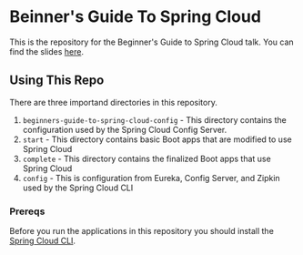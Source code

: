 # Beinner's Guide To Spring Cloud

This is the repository for the Beginner's Guide to Spring Cloud talk.  You can find the slides [here]().

## Using This Repo

There are three importand directories in this repository.

1. `beginners-guide-to-spring-cloud-config` - This directory contains the configuration used by the Spring Cloud Config Server.
2. `start` - This directory contains basic Boot apps that are modified to use Spring Cloud
3. `complete` - This directory contains the finalized Boot apps that use Spring Cloud
4.  `config` - This is configuration from Eureka, Config Server, and Zipkin used by the Spring Cloud CLI 

### Prereqs

Before you run the applications in this repository you should install the [Spring Cloud CLI](https://cloud.spring.io/spring-cloud-cli/).
